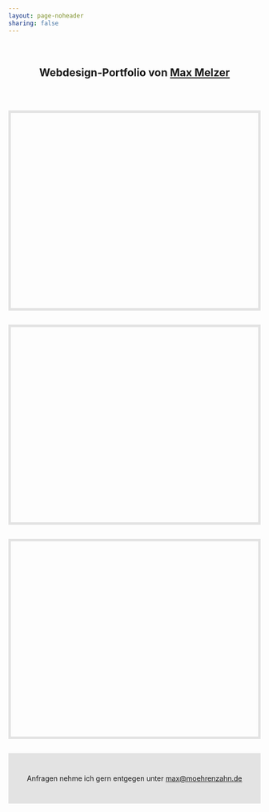 ```yaml
---
layout: page-noheader
sharing: false
---
```


<script src="https://unpkg.com/scrollreveal@3.3.2/dist/scrollreveal.min.js"></script>
<script type="text/javascript">
window.sr = ScrollReveal();
</script>
<style type="text/css">

@-webkit-keyframes pop-in {
  0%   { transform: scale(0); }
  20%   { transform: scale(0); }
  80%   { transform: scale(1.2); }
  90%   { transform: scale(0.9); }
  100%   { transform: scale(1); }
}

@-webkit-keyframes move-in {
  0%   { transform: translateY(-1em);
        opacity: 0; }
  30%   { transform: translateY(-1em);
        opacity: 0; }
  100%   { transform: translateY(0em);
        opacity: 1; }
}

    h1, h2 {
        margin-top: 3em;
        margin-bottom: 3em;
        text-align: center;
        /*-webkit-animation: move-in 5s;
        animation:         move-in 5s;*/
    }

    .webdesign {
    }

    .webdesign-container {
        width: 100%;
        height: 400px;
        border: 5px solid rgba(122,122,122,.2);
        box-sizing: border-box;
        border-width: 5px;
        position: relative;
        margin-bottom: 2em;
        background-position: center;
        background-size: cover;
        overflow: hidden;
        transition: border 0.3s ease-in-out;
/*        -webkit-animation: pop-in .8s;
        animation:         pop-in .8s;
        animation-timing-function: ease-in;*/

    }
    .webdesign-container a {
        border: none;
        display: block;
        width: 100%;
        height: 100%;
        background-position: center;
        background-size: cover;
        margin: auto;
    }
    .webdesign-extra {
        opacity: 0;
        margin-bottom: -1em;
        background-color: rgba(255,255,255,.8);
        position: absolute;
        padding: 10px 10px;
        bottom: 0px;
        right: 0px;
        max-width: 280px;
        display: block;
        text-align: right;
        transition: all 0.3s ease-in-out;
    }
    @media (max-width: 500px) {
        .webdesign-extra {
            opacity: 1;
            margin-bottom: 0;
        }
    }
    .webdesign-container:hover {
        border-color: #FF670F;
    }
    .webdesign-container:hover .webdesign-extra {
      opacity: 1;
      margin-bottom: 0em;
    }
    .webdesign-title {
        font-weight: bolder;
    }
    .webdesign-desc {
        font-size: .9em;
        line-height: 1.2;
    }
    .contact {
        display: block;
        background-color: rgba(122,122,122,.2);
        max-width: 100%;
        text-align: center;
        padding: 3em 1em;
    }
</style>

## Webdesign-Portfolio von [Max Melzer](/ueber)

<div class="webdesign"> 

<div class="webdesign-container">
<a href="http://theologiestudierende.de" style="background-image:url(/webdesign/theologiestudierende.de.jpg)"></a>
<div class="webdesign-extra">
<div class="webdesign-title">theologiestudierende.de</div>
<div class="webdesign-desc">Ein theologisches Online-Magazin</div>
</div>
</div>

<div class="webdesign-container">
<a href="http://sachsen-konvent.de" style="background-image:url(/webdesign/sachsen-konvent.de.jpg)"></a>
<div class="webdesign-extra">
<div class="webdesign-title">sachsen-konvent.de</div>
<div class="webdesign-desc">Die Internetseite des Konvents der sächsischen Theologiestudierenden</div>
</div>
</div>

<div class="webdesign-container">
<a href="http://devotionalium.com/mac" style="background-image:url(/webdesign/devotionalium.com.jpg)"></a>
<div class="webdesign-extra">
<div class="webdesign-title">devotionalium.com</div>
<div class="webdesign-desc">Das Showcase für Devotionalium für Mac</div>
</div> 
</div>

</div>
<div style="clear:both"></div>


<div class="contact">Anfragen nehme ich gern entgegen unter <a href="mailto:max@moehrenzahn.de">max@moehrenzahn.de</a></div>

<script type="text/javascript">
sr.reveal('.webdesign-container, .contact, h2', { duration: 1000, viewFactor: 0.5}, 500);
</script>